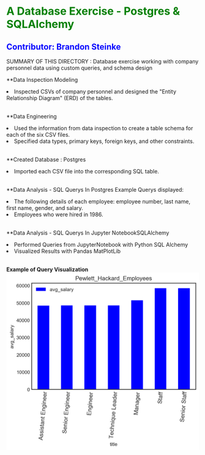 
<h1 style="color: green;" > A Database Exercise - Postgres & SQLAlchemy </h1>
<h2 style="color: blue;" > Contributor: Brandon Steinke </h2>

SUMMARY OF THIS DIRECTORY : 
Database exercise working with company personnel  data using custom queries, and schema design
<br>

**Data Inspection Modeling
<li> Inspected CSVs of company personnel and  designed the "Entity Relationship Diagram" (ERD) of the tables. </li> 
<br>

**Data Engineering
<li> Used the information from data inspection to create a table schema for each of the six CSV files.</li>  
<li> Specified data types, primary keys, foreign keys, and other constraints. </li> 
<br>

**Created Database : Postgres
<li>Imported each CSV file into the corresponding SQL table. </li> 
<br>

**Data Analysis - SQL Querys In Postgres
Example Querys displayed:
<li>The following details of each employee: employee number, last name, first name, gender, and salary. </li> 
<li>Employees who were hired in 1986. </li> 
<br>

**Data Analysis - SQL Querys In Jupyter NotebookSQLAlchemy
<li>Performed Queries from JupyterNotebook with Python SQL Alchemy  </li> 
<li>Visualized Results with Pandas MatPlotLib  </li> 
<br>

**Example of Query Visualization**
<img src="https://github.com/BrandinO771/sql-challenge/blob/master/EmployeeSQL/pandas_diagrams/BS__PewLett_Avg_Sal.png">

